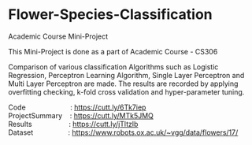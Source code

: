 # Flower-Species-Classification
Academic Course Mini-Project 

This Mini-Project is done as a part of Academic Course - CS306

Comparison of various classification Algorithms such as Logistic Regression, Perceptron Learning Algorithm, Single Layer Perceptron and Multi Layer Perceptron are made.
The results are recorded by applying overfitting checking, k-fold cross validation and hyper-parameter tuning.


Code &nbsp;&nbsp;&nbsp;&nbsp;&nbsp;&nbsp;&nbsp;&nbsp;&nbsp;&nbsp;&nbsp;&nbsp;&nbsp;&nbsp;&nbsp;&nbsp;&nbsp;&nbsp;&nbsp; &nbsp;            : https://cutt.ly/6Tk7iep	 <br />
ProjectSummary &nbsp;&nbsp;&nbsp;: https://cutt.ly/MTk5JMQ	 <br />
Results  &nbsp;&nbsp;&nbsp;  &nbsp;&nbsp;&nbsp;&nbsp;&nbsp; &nbsp;&nbsp;&nbsp;&nbsp;&nbsp;&nbsp;&nbsp;    : https://cutt.ly/jTltzlb  <br />
Dataset  &nbsp;&nbsp;&nbsp; &nbsp;&nbsp;&nbsp;&nbsp;&nbsp; &nbsp;&nbsp;&nbsp;&nbsp;&nbsp;&nbsp;       : https://www.robots.ox.ac.uk/~vgg/data/flowers/17/  <br />



